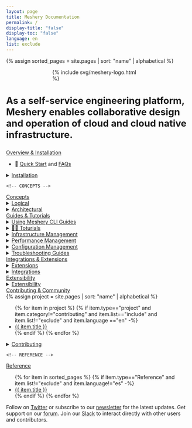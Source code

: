 ```yaml
---
layout: page
title: Meshery Documentation
permalink: /
display-title: "false"
display-toc: "false"
language: en
list: exclude
---
```


{% assign sorted_pages = site.pages | sort: "name" | alphabetical %}

<div style="display:grid; justify-items:center">
  <div style="align-self:center; margin-bottom:0px; margin-top:0px;padding-top:0px; padding-bottom:0px;width:clamp(170px, 50%, 800px);">
    {% include svg/meshery-logo.html %}
  </div>
  <h3 style="font-size:1.6rem">As a self-service engineering platform, Meshery enables collaborative design and operation of cloud and cloud native infrastructure.</h3>
</div>
<div class="flex flex-col--2 container">
  <!-- OVERVIEW -->
  <div class="section">
    <a href="{{ site.baseurl }}/project/overview">
        <div class="btn-primary">Overview & Installation</div>
    </a>
    <!-- <h6>Getting Started</h6> -->
    <ul>
        <!-- <li><a href="{{ site.baseurl }}/project">Project Overview</a></li> -->
        <li>🚀 <a href="{{ site.baseurl }}/installation/quick-start">Quick Start</a> and <a href="{{ site.baseurl }}/project/faq">FAQs</a></li>
        <!-- <li><a href="{{ site.baseurl }}/project">Essential Features</a></li>  -->
    </ul>
    <details>
      <summary>
        <p style="display:inline">
          <a href="{{ site.baseurl }}/installation/" class="text-black">Installation</a>
        </p>
      </summary>
      <ul class="section-title">
      {% assign sorted_installation = site.pages | where: "type","installation" %}
      {% for item in sorted_installation  %}
      {% if item.type=="installation" and item.list=="include" and item.language == "en" -%}
        <li><a href="{{ site.baseurl }}{{ item.url }}">{{ item.title }}</a>
        {% if item.abstract %}
          - {{ item.abstract }}
        {% endif %}
        </li>
        {% endif %}
      {% endfor %}
    </ul>
    </details>
  </div>

    <!-- CONCEPTS -->

  <div class="section">
    <a href="{{ site.baseurl }}/concepts">
        <div class="btn-primary">Concepts</div>
    </a>
   <!-- <h6><a href="{{ site.baseurl }}/concepts/logical" class="text-black section-title">Conceptual</a></h6>
     <ul>
      {% for item in sorted_pages %}
      {% if item.type=="concepts" and item.list!="exclude" and item.language!="es" -%}
        <li><a href="{{ site.baseurl }}{{ item.url }}">{{ item.title }}</a>
        </li>
        {% endif %}
      {% endfor %}
    </ul> -->
    <details>
      <summary>
        <p style="display:inline">
          <a href="{{ site.baseurl }}/concepts/logical" class="text-black">Logical</a>
        </p>
      </summary>
      <ul class="section-title">
        {% assign sorted_concepts = site.pages | where: "type","concepts" %}
        {% for item in sorted_concepts %}
        {% if item.type=="concepts" and item.language=="en" -%}
          <li><a href="{{ site.baseurl }}{{ item.url }}">{{ item.title }}</a>
          {% if item.abstract != " " %}
         -  {{ item.abstract }}
          {% endif %}
          </li>
          {% endif %}
        {% endfor %}
      </ul>
    </details>
    <details>
      <summary>
        <p style="display:inline">
          <a href="{{ site.baseurl }}/concepts/architecture" class="text-black section-title">Architectural</a>
        </p>
      </summary>
      <ul>
        {% assign sorted_components = site.pages | where: "type","components" %}
        {% for item in sorted_components %}
        {% if item.type=="components" and item.language=="en" -%}
          <li><a href="{{ site.baseurl }}{{ item.url }}">{{ item.title }}</a>
            {% if item.abstract != " " %}
            - {{ item.abstract }}
            {% endif %}
          </li>
        {% endif %}
        {% endfor %}
      </ul>
    </details>
  </div>
</div>

<div class="flex flex-col--2 container">

<!-- GUIDES -->
  <div class="section">
    <a href="{{ site.baseurl }}/guides">
        <div class="btn-primary">Guides & Tutorials</div>
    </a>
    <!-- <h6><a href="{{ site.baseurl }}/guides" class="text-black section-title">Guides</a></h6> -->
    <details>
      <summary>
        <p style="display:inline">
          <a href="{{ site.baseurl }}/guides/mesheryctl/" class="text-black">Using Meshery CLI Guides</a>
        </p>
      </summary>
      <ul class="section-title">
        {% assign sorted_mesheryctl = site.pages | where: "type","guides" %}
        {% for item in sorted_mesheryctl %}
        {% if item.type=="guides" and item.category=="mesheryctl" and item.language=="en" -%}
          <li><a href="{{ site.baseurl }}{{ item.url }}">{{ item.title }}</a>
          {% if item.abstract != " " %}
            - {{ item.abstract }}
          {% endif %}
          </li>
          {% endif %}
        {% endfor %}
      </ul>
    </details>
    <details>
      <summary>
        <p style="display:inline">
          <a href="{{ site.baseurl }}/guides/tutorials/" class="text-black">🧑‍🔬 Toturials</a>
        </p>
      </summary>
      <ul class="section-title">
        {% assign sorted_tutorials = site.pages | where: "type","guides" %}
        {% for item in sorted_tutorials %}
        {% if item.type=="guides" and item.category=="tutorials" and item.list=="include" and item.language=="en" -%}
          <li><a href="{{ site.baseurl }}{{ item.url }}">{{ item.title }}</a>
          {% if item.abstract != " " %}
            - {{ item.abstract }}
          {% endif %}
          </li>
          {% endif %}
        {% endfor %}
      </ul>
    </details>
    <details>
      <summary>
        <p style="display:inline">
          <a href="{{ site.baseurl }}/guides/infrastructure-management" class="text-black">Infrastructure Management</a>
        </p>
      </summary>
      <ul class="section-title">
       {% assign sorted_infrastructure = site.pages | where: "type","guides" %}
          {% for item in sorted_infrastructure %}
          {% if item.type=="guides" and item.category=="infrastructure" and item.language=="en" -%}
            <li><a href="{{ site.baseurl }}{{ item.url }}">{{ item.title }}</a>
            {% if item.abstract != " " %}
              -  {{ item.abstract }}
            {% endif %}
            </li>
            {% endif %}
          {% endfor %}
      </ul>
    </details>
        <details>
      <summary>
        <p style="display:inline">
          <a href="{{ site.baseurl }}/guides/performance-management" class="text-black">Performance Management</a>
        </p>
      </summary>
      <ul class="section-title">
        {% assign performance = site.pages | where: "type","guides" %}
          {% for item in performance %}
          {% if item.type=="guides" and item.category=="performance" and item.language=="en" -%}
            <li><a href="{{ site.baseurl }}{{ item.url }}">{{ item.title }}</a>
            {% if item.abstract != " " %}
              - {{ item.abstract }}
            {% endif %}
            </li>
            {% endif %}
          {% endfor %}
      </ul>
    </details>
      <details>
      <summary>
        <p style="display:inline">
          <a href="{{ site.baseurl }}/guides/infrastructure-management" class="text-black">Configuration Management</a>
        </p>
      </summary>
      <ul class="section-title">
        {% assign configuration = site.pages | where: "type","guides" %}
          {% for item in configuration %}
          {% if item.type=="guides" and item.category=="configuration" and item.language=="en" -%}
            <li><a href="{{ site.baseurl }}{{ item.url }}">{{ item.title }}</a>
            {% if item.abstract != " " %}
            -  {{ item.abstract }}
            {% endif %}
            </li>
            {% endif %}
          {% endfor %}
      </ul>
    </details>  
    <details>
      <summary>
        <p style="display:inline">
          <a href="{{ site.baseurl }}/guides/infrastructure-management" class="text-black">Troubleshooting Guides</a>
        </p>
      </summary>
      <ul class="section-title">
          {% assign troubleshooting = site.pages | where: "category","troubleshooting" %}
          {% for item in troubleshooting %}
          {% if item.type=="guides" and item.category=="troubleshooting" and item.language=="en" -%}
            <li><a href="{{ site.baseurl }}{{ item.url }}">{{ item.title }}</a>
            {% if item.abstract != " " %}
              -  {{ item.abstract }}
            {% endif %}
            </li>
            {% endif %}
          {% endfor %}
      </ul>
    </details>
  </div>

  <!-- Extensions -->
  <div class="section">
    <a href="{{ site.baseurl }}/extensions">
        <div class="btn-primary">Integrations & Extensions</div>
    </a>
    <!-- <h6><a href="{{ site.baseurl }}/extensions" class="text-black section-title">Extensions</a></h6> -->
        <details>
      <summary>
        <p style="display:inline">
          <a href="{{ site.baseurl }}/extensions" class="text-black">Extensions</a>
        </p>
      </summary>
      <ul class="section-title">
        {% assign sorted_extensions = site.pages | where: "type","extensions" %}
        {% for item in sorted_extensions %}
        {% if item.type=="extensions" and item.language=="en" -%}
          <li><a href="{{ site.baseurl }}{{ item.url }}">{{ item.title }}</a>
          {% if item.abstract != " " %}
            - {{ item.abstract }}
          {% endif %}
          </li>
          {% endif %}
        {% endfor %}
      </ul>
    </details>
    <details>
      <summary>
        <p style="display:inline">
          <a href="{{ site.baseurl }}/extensibility/integrations" class="text-black">Integrations</a>
        </p>
      </summary>
      <ul class="section-title">
        {% assign sorted_ints = site.models | sort: "name" | alphabetical %}
        <ul><li>
        See all <a href="{{site.baseurl}}/extensibility/integrations" >{{ sorted_ints | size }} integations</a></li></ul>
        {% for item in sorted_ints %}
        {% if item.type=="extensibility" and item.category=="integration" and item.language=="en" -%}
          <li><a href="{{ site.baseurl }}{{ item.url }}">{{ item.title }}</a>
          {% if item.abstract != " " %}
            - {{ item.abstract }}
          {% endif %}
          </li>
          {% endif %}
        {% endfor %}
      </ul>
    </details>
  </div>
   
</div>
<div class="flex flex-col--2 container">

<!-- Extensibility -->
<div class="section">
  <a href="{{ site.baseurl }}/extensibility/index">
    <div class="btn-primary">Extensibility</div>
  </a>
  <details>
    <summary>
      <p style="display:inline">
        <a href="{{ site.baseurl }}/extensibility/index" class="text-black">Extensibility</a>
      </p>
    </summary>
    <ul class="section-title">
      {% assign extensibility_pages = site.pages | where: "type", "Extensibility" %}
      {% for item in extensibility_pages %}
        {% if item.list != "exclude" and item.language == "en" %}
          <li>
            <a href="{{ site.baseurl }}{{ item.url }}">{{ item.title }}</a>
            {% if item.abstract != " " %}
              - {{ item.abstract }}
            {% endif %}
          </li>
        {% endif %}
      {% endfor %}
    </ul>
  </details>
</div>

<!-- Contributing & Community -->
  <div class="section">
    <a href="{{ site.baseurl }}/project">
        <div class="btn-primary">Contributing & Community</div>
    </a>
    <!-- <h6><a href="{{ site.baseurl }}/tasks" class="text-black section-title">Cloud Native Management</a></h6> -->
    <!-- <a href="{{ site.baseurl }}/project/community" class="text-black">Community</a> -->
      <!-- PROJECT -->
    {% assign project = site.pages | sort: "name" | alphabetical %}
    <ul>
      {% for item in project %}
      {% if item.type=="project" and item.category!="contributing" and item.list=="include" and  item.list!="exclude" and item.language =="en" -%}
        <li><a href="{{ site.baseurl }}{{ item.url }}">{{ item.title }}</a>
        </li>
        {% endif %}
      {% endfor %}
    </ul>
      <!-- CONTRIBUTING -->
    <details>
      <summary>
        <p style="display:inline">
          <a href="{{ site.baseurl }}/project/contributing" class="text-black">Contributing</a>
        </p>
      </summary>
      <ul class="section-title">
       {% assign contributing = site.pages | where: "category","contributing" %}
          {% for item in contributing %}
          {% if item.category=="contributing" and item.language=="en" -%}
            <li><a href="{{ site.baseurl }}{{ item.url }}">{{ item.title }}</a>
            {% if item.abstract != " " %}
              - {{ item.abstract }}
            {% endif %}
            </li>
            {% endif %}
          {% endfor %}
      </ul>
    </details>
  </div>

    <!-- REFERENCE -->

  <div class="section">
  <a href="{{ site.baseurl }}/installation/quick-start">
        <div class="btn-primary">Reference</div>
    </a>
    <!-- <h6><a href="{{ site.baseurl }}/reference" class="text-black section-title">Reference</a></h6> -->
    <ul>
        {% for item in sorted_pages %}
        {% if item.type=="Reference" and item.list!="exclude"  and item.language!="es"  -%}
          <li><a href="{{ site.baseurl }}{{ item.url }}">{{ item.title }}</a>
          </li>
          {% endif %}
        {% endfor %}
      </ul>
    </div>

</div>

<p width="100%">Follow on <a href="https://twitter.com/mesheryio">Twitter</a> or subscribe to our <a href="https://meshery.io/subscribe">newsletter</a> for the latest updates. Get support on our <a href="https://meshery.io/community#discussion-forums">forum</a>. Join our <a href="https://slack.meshery.io">Slack</a> to interact directly with other users and contributors.</p>
